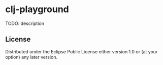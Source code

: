 # clj-playground

TODO: description

## License

Distributed under the Eclipse Public License either version 1.0 or (at
your option) any later version.
